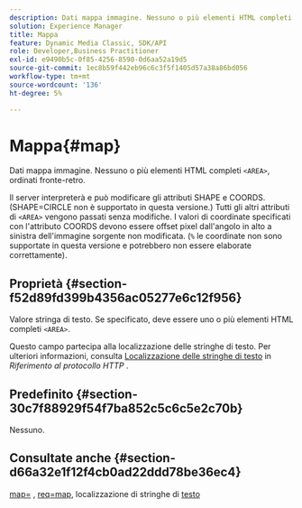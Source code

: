 ```yaml
---
description: Dati mappa immagine. Nessuno o più elementi HTML completi <AREA>, ordinati in modalità front-to-back.
solution: Experience Manager
title: Mappa
feature: Dynamic Media Classic, SDK/API
role: Developer,Business Practitioner
exl-id: e9490b5c-0f85-4256-8590-0d6aa52a19d5
source-git-commit: 1ec8b59f442eb96c6c3f5f1405d57a38a86bd056
workflow-type: tm+mt
source-wordcount: '136'
ht-degree: 5%

---
```


# Mappa{#map}

Dati mappa immagine. Nessuno o più elementi HTML completi `<AREA>`, ordinati fronte-retro.

Il server interpreterà e può modificare gli attributi SHAPE e COORDS. (SHAPE=CIRCLE non è supportato in questa versione.) Tutti gli altri attributi di `<AREA>` vengono passati senza modifiche. I valori di coordinate specificati con l&#39;attributo COORDS devono essere offset pixel dall&#39;angolo in alto a sinistra dell&#39;immagine sorgente non modificata. (`%` le coordinate non sono supportate in questa versione e potrebbero non essere elaborate correttamente).

## Proprietà {#section-f52d89fd399b4356ac05277e6c12f956}

Valore stringa di testo. Se specificato, deve essere uno o più elementi HTML completi `<AREA>`.

Questo campo partecipa alla localizzazione delle stringhe di testo. Per ulteriori informazioni, consulta [Localizzazione delle stringhe di testo](/help/aem-is-ir-api/is-api/http-ref/image-serving-api-ref/c-http-protocol-reference/c-syntax-and-features/r-text-string-localization.md) in *Riferimento al protocollo HTTP* .

## Predefinito {#section-30c7f88929f54f7ba852c5c6c5e2c70b}

Nessuno.

## Consultate anche {#section-d66a32e1f12f4cb0ad22ddd78be36ec4}

[map=](/help/aem-is-ir-api/is-api/http-ref/image-serving-api-ref/c-http-protocol-reference/c-command-reference/r-map.md) ,  [req=map](/help/aem-is-ir-api/is-api/http-ref/image-serving-api-ref/c-http-protocol-reference/c-command-reference/r-req/r-req.md), localizzazione di stringhe di  [testo](/help/aem-is-ir-api/is-api/http-ref/image-serving-api-ref/c-http-protocol-reference/c-syntax-and-features/r-text-string-localization.md)
